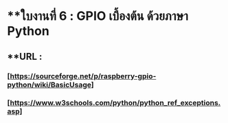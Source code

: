 # **ใบงานที่ 6 : GPIO เบื้องต้น ด้วยภาษา Python

## **URL :
### [https://sourceforge.net/p/raspberry-gpio-python/wiki/BasicUsage]
### [https://www.w3schools.com/python/python_ref_exceptions.asp]
